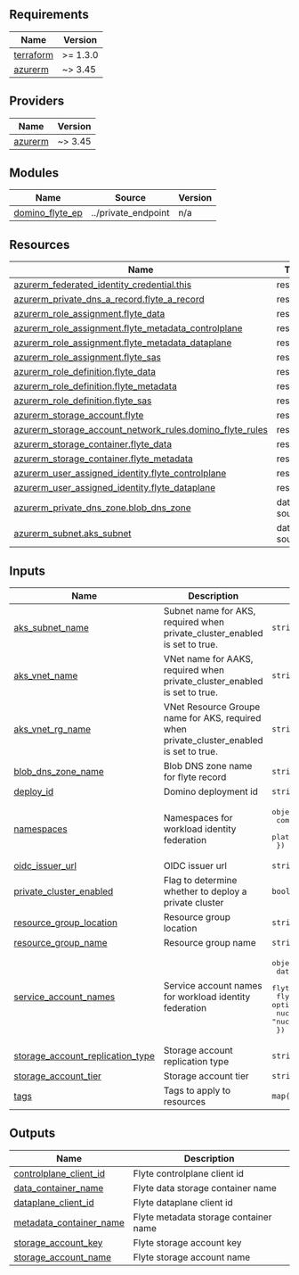 <!-- BEGINNING OF PRE-COMMIT-TERRAFORM DOCS HOOK -->
## Requirements

| Name | Version |
|------|---------|
| <a name="requirement_terraform"></a> [terraform](#requirement\_terraform) | >= 1.3.0 |
| <a name="requirement_azurerm"></a> [azurerm](#requirement\_azurerm) | ~> 3.45 |

## Providers

| Name | Version |
|------|---------|
| <a name="provider_azurerm"></a> [azurerm](#provider\_azurerm) | ~> 3.45 |

## Modules

| Name | Source | Version |
|------|--------|---------|
| <a name="module_domino_flyte_ep"></a> [domino\_flyte\_ep](#module\_domino\_flyte\_ep) | ../private_endpoint | n/a |

## Resources

| Name | Type |
|------|------|
| [azurerm_federated_identity_credential.this](https://registry.terraform.io/providers/hashicorp/azurerm/latest/docs/resources/federated_identity_credential) | resource |
| [azurerm_private_dns_a_record.flyte_a_record](https://registry.terraform.io/providers/hashicorp/azurerm/latest/docs/resources/private_dns_a_record) | resource |
| [azurerm_role_assignment.flyte_data](https://registry.terraform.io/providers/hashicorp/azurerm/latest/docs/resources/role_assignment) | resource |
| [azurerm_role_assignment.flyte_metadata_controlplane](https://registry.terraform.io/providers/hashicorp/azurerm/latest/docs/resources/role_assignment) | resource |
| [azurerm_role_assignment.flyte_metadata_dataplane](https://registry.terraform.io/providers/hashicorp/azurerm/latest/docs/resources/role_assignment) | resource |
| [azurerm_role_assignment.flyte_sas](https://registry.terraform.io/providers/hashicorp/azurerm/latest/docs/resources/role_assignment) | resource |
| [azurerm_role_definition.flyte_data](https://registry.terraform.io/providers/hashicorp/azurerm/latest/docs/resources/role_definition) | resource |
| [azurerm_role_definition.flyte_metadata](https://registry.terraform.io/providers/hashicorp/azurerm/latest/docs/resources/role_definition) | resource |
| [azurerm_role_definition.flyte_sas](https://registry.terraform.io/providers/hashicorp/azurerm/latest/docs/resources/role_definition) | resource |
| [azurerm_storage_account.flyte](https://registry.terraform.io/providers/hashicorp/azurerm/latest/docs/resources/storage_account) | resource |
| [azurerm_storage_account_network_rules.domino_flyte_rules](https://registry.terraform.io/providers/hashicorp/azurerm/latest/docs/resources/storage_account_network_rules) | resource |
| [azurerm_storage_container.flyte_data](https://registry.terraform.io/providers/hashicorp/azurerm/latest/docs/resources/storage_container) | resource |
| [azurerm_storage_container.flyte_metadata](https://registry.terraform.io/providers/hashicorp/azurerm/latest/docs/resources/storage_container) | resource |
| [azurerm_user_assigned_identity.flyte_controlplane](https://registry.terraform.io/providers/hashicorp/azurerm/latest/docs/resources/user_assigned_identity) | resource |
| [azurerm_user_assigned_identity.flyte_dataplane](https://registry.terraform.io/providers/hashicorp/azurerm/latest/docs/resources/user_assigned_identity) | resource |
| [azurerm_private_dns_zone.blob_dns_zone](https://registry.terraform.io/providers/hashicorp/azurerm/latest/docs/data-sources/private_dns_zone) | data source |
| [azurerm_subnet.aks_subnet](https://registry.terraform.io/providers/hashicorp/azurerm/latest/docs/data-sources/subnet) | data source |

## Inputs

| Name | Description | Type | Default | Required |
|------|-------------|------|---------|:--------:|
| <a name="input_aks_subnet_name"></a> [aks\_subnet\_name](#input\_aks\_subnet\_name) | Subnet name for AKS, required when private\_cluster\_enabled is set to true. | `string` | `null` | no |
| <a name="input_aks_vnet_name"></a> [aks\_vnet\_name](#input\_aks\_vnet\_name) | VNet name for AAKS, required when private\_cluster\_enabled is set to true. | `string` | `null` | no |
| <a name="input_aks_vnet_rg_name"></a> [aks\_vnet\_rg\_name](#input\_aks\_vnet\_rg\_name) | VNet Resource Groupe name for AKS, required when private\_cluster\_enabled is set to true. | `string` | `null` | no |
| <a name="input_blob_dns_zone_name"></a> [blob\_dns\_zone\_name](#input\_blob\_dns\_zone\_name) | Blob DNS zone name for flyte record | `string` | `"privatelink.blob.core.windows.net"` | no |
| <a name="input_deploy_id"></a> [deploy\_id](#input\_deploy\_id) | Domino deployment id | `string` | n/a | yes |
| <a name="input_namespaces"></a> [namespaces](#input\_namespaces) | Namespaces for workload identity federation | <pre>object({<br>    compute  = optional(string, "domino-compute")<br>    platform = optional(string, "domino-platform")<br>  })</pre> | `{}` | no |
| <a name="input_oidc_issuer_url"></a> [oidc\_issuer\_url](#input\_oidc\_issuer\_url) | OIDC issuer url | `string` | n/a | yes |
| <a name="input_private_cluster_enabled"></a> [private\_cluster\_enabled](#input\_private\_cluster\_enabled) | Flag to determine whether to deploy a private cluster | `bool` | `false` | no |
| <a name="input_resource_group_location"></a> [resource\_group\_location](#input\_resource\_group\_location) | Resource group location | `string` | n/a | yes |
| <a name="input_resource_group_name"></a> [resource\_group\_name](#input\_resource\_group\_name) | Resource group name | `string` | n/a | yes |
| <a name="input_service_account_names"></a> [service\_account\_names](#input\_service\_account\_names) | Service account names for workload identity federation | <pre>object({<br>    datacatalog    = optional(string, "datacatalog")<br>    flyteadmin     = optional(string, "flyteadmin")<br>    flytepropeller = optional(string, "flytepropeller")<br>    nucleus        = optional(string, "nucleus")<br>  })</pre> | `{}` | no |
| <a name="input_storage_account_replication_type"></a> [storage\_account\_replication\_type](#input\_storage\_account\_replication\_type) | Storage account replication type | `string` | `"LRS"` | no |
| <a name="input_storage_account_tier"></a> [storage\_account\_tier](#input\_storage\_account\_tier) | Storage account tier | `string` | `"Standard"` | no |
| <a name="input_tags"></a> [tags](#input\_tags) | Tags to apply to resources | `map(string)` | `{}` | no |

## Outputs

| Name | Description |
|------|-------------|
| <a name="output_controlplane_client_id"></a> [controlplane\_client\_id](#output\_controlplane\_client\_id) | Flyte controlplane client id |
| <a name="output_data_container_name"></a> [data\_container\_name](#output\_data\_container\_name) | Flyte data storage container name |
| <a name="output_dataplane_client_id"></a> [dataplane\_client\_id](#output\_dataplane\_client\_id) | Flyte dataplane client id |
| <a name="output_metadata_container_name"></a> [metadata\_container\_name](#output\_metadata\_container\_name) | Flyte metadata storage container name |
| <a name="output_storage_account_key"></a> [storage\_account\_key](#output\_storage\_account\_key) | Flyte storage account key |
| <a name="output_storage_account_name"></a> [storage\_account\_name](#output\_storage\_account\_name) | Flyte storage account name |
<!-- END OF PRE-COMMIT-TERRAFORM DOCS HOOK -->
